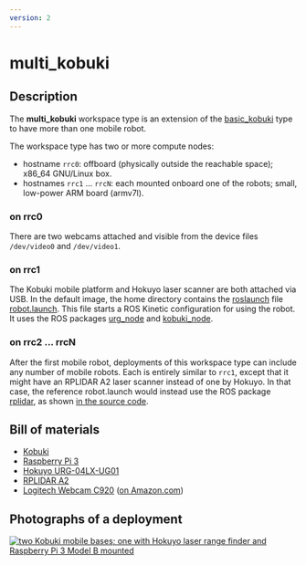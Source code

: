 ```yaml
---
version: 2
---
```


# multi_kobuki

## Description

The **multi_kobuki** workspace type is an extension of the [basic_kobuki](
basic_kobuki) type to have more than one mobile robot.

The workspace type has two or more compute nodes:

* hostname `rrc0`: offboard (physically outside the reachable space); x86_64 GNU/Linux box.
* hostnames `rrc1` ... `rrcN`: each mounted onboard one of the robots; small, low-power ARM board (armv7l).

### on rrc0

There are two webcams attached and visible from the device files `/dev/video0`
and `/dev/video1`.

### on rrc1

The Kobuki mobile platform and Hokuyo laser scanner are both attached via USB.
In the default image, the home directory contains the
[roslaunch](https://wiki.ros.org/roslaunch) file [robot.launch](
https://github.com/rerobots/workspaces/blob/main/src/multi_kobuki/robot.launch).
This file starts a ROS Kinetic configuration for using the robot.
It uses the ROS packages [urg_node](https://wiki.ros.org/urg_node) and
[kobuki_node](https://wiki.ros.org/kobuki_node).

### on rrc2 ... rrcN

After the first mobile robot, deployments of this workspace type can include any
number of mobile robots. Each is entirely similar to `rrc1`, except that it
might have an RPLIDAR A2 laser scanner instead of one by Hokuyo. In that case,
the reference robot.launch would instead use the ROS package
[rplidar](https://wiki.ros.org/rplidar), as shown [in the source code](
https://github.com/rerobots/workspaces/blob/main/src/multi_kobuki/robot-RPLIDAR.launch).


## Bill of materials

* [Kobuki](http://kobuki.yujinrobot.com/)
* [Raspberry Pi 3](https://www.raspberrypi.org/products/raspberry-pi-3-model-b/)
* [Hokuyo URG-04LX-UG01](https://www.hokuyo-aut.jp/search/single.php?serial=166)
* [RPLIDAR A2](https://www.slamtec.com/en/lidar/A2)
* [Logitech Webcam C920](https://www.logitech.com/en-us/product/hd-pro-webcam-c920) ([on Amazon.com](https://www.amazon.com/gp/product/B006JH8T3S/))


## Photographs of a deployment

[![two Kobuki mobile bases; one with Hokuyo laser range finder and Raspberry Pi 3 Model B mounted](figures/480px-multi_kobuki_cornerview.jpg)](figures/multi_kobuki_cornerview.jpg)
